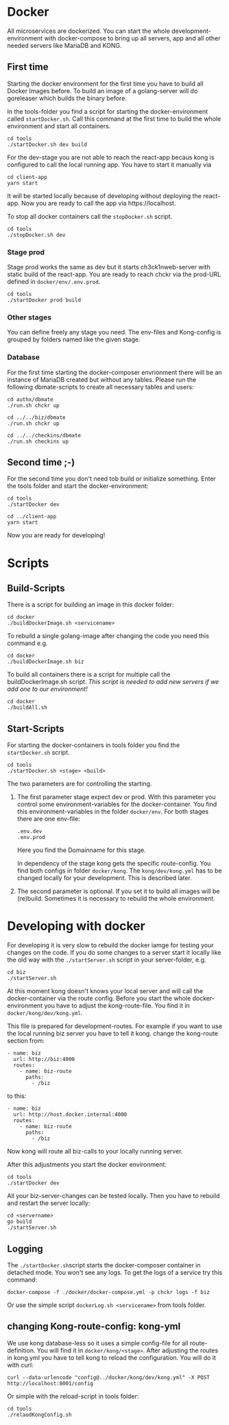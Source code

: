 # Docker
All microservices are dockerized. You can start the whole development-environment with docker-compose to bring up all
servers, app and all other needed servers like MariaDB and KONG.

## First time
Starting the docker environment for the first time you have to build all Docker Images before. To build an image of a golang-server will do goreleaser which builds the binary before.

In the tools-folder you find a script for starting the docker-environment called `startDocker.sh`. Call this command at the first time to build the whole environment and start all containers.

```
cd tools
./startDocker.sh dev build
```
For the dev-stage you are not able to reach the react-app becaus kong is configured to call the local running app. You have to start it manually via
```
cd client-app
yarn start
```
It will be started locally because of developing without deploying the react-app. Now you are ready to call the app via https://localhost.

To stop all docker containers call the `stopDocker.sh` script.

```
cd tools
./stopDocker.sh dev
```

### Stage prod
Stage prod works the same as dev but it starts ch3ck1nweb-server with static build of the react-app. You are ready to reach chckr via the prod-URL defined in `docker/env/.env.prod`.

```
cd tools
./startDocker prod build
```

### Other stages
You can define freely any stage you need. The env-files and Kong-config is grouped by folders named like the given stage.


### Database
For the first time starting the docker-composer envrionment there will be an instance of MariaDB created but without any tables. Please run the following dbmate-scripts to create all necessary tables and users:

```
cd authx/dbmate
./run.sh chckr up

cd ../../biz/dbmate
./run.sh chckr up

cd ../../checkins/dbmate
./run.sh checkins up
```

## Second time ;-)
For the second time you don't need tob build or initialize something. Enter the tools folder and start the docker-environment:
```
cd tools
./startDocker dev

cd ../client-app
yarn start
```

Now you are ready for developing!


# Scripts

## Build-Scripts
There is a script for building an image in this docker folder:

```
cd docker
./buildDockerImage.sh <servicename>
```
To rebuild a single golang-image after changing the code you need this command e.g.
```
cd docker
./buildDockerImage.sh biz
```

To build all containers there is a script for multiple call the buildDockerImage.sh script. _This script is needed to add new servers if we add one to our environment!_
```
cd docker
./buildAll.sh
```

## Start-Scripts
For starting the docker-containers in tools folder you find the `startDocker.sh` script.

```
cd tools
./startDocker.sh <stage> <build>
```

The two parameters are for controlling the starting.

1. The first parameter stage expect dev or prod. With this parameter you control some environment-variables for the docker-container. You find this environment-variables in the folder `docker/env`. For both stages there are one env-file:
    ```
    .env.dev
    .env.prod
    ```
    Here you find the Domainname for this stage.

    In dependency of the stage kong gets the specific route-config. You find both configs in folder `docker/kong`. The `kong/dev/kong.yml` has to be changed locally for your development. This is described later.

2. The second parameter is optional. If you set it to build all images will be (re)build. Sometimes it is necessary to rebuild the whole environment.

# Developing with docker
For developing it is very slow to rebuild the docker iamge for testing your changes on the code. If you do some changes to a server start it locally like the old way with the `./startServer.sh` script in your server-folder, e.g.
```
cd biz
./startServer.sh
```
At this moment kong doesn't knows your local server and will call the docker-container via the route config. Before you start the whole docker-environment you have to adjust the kong-route-file. You find it in `docker/kong/dev/kong.yml`.

This file is prepared for development-routes. For example if you want to use the local running biz server you have to tell it kong. change the kong-route section from:
```
- name: biz
  url: http://biz:4000
  routes:
    - name: biz-route
      paths:
        - /biz
```
to this:
```
- name: biz
  url: http://host.docker.internal:4000
  routes:
    - name: biz-route
      paths:
        - /biz
```
Now kong will route all biz-calls to your locally running server.

After this adjustments you start the docker environment:
```
cd tools
./startDocker dev
```
All your biz-server-changes can be tested locally. Then you have to rebuild and restart the server locally:
```
cd <servername>
go build
./startServer.sh
```

## Logging
The `./startDocker.sh`script starts the docker-composer container in detached mode. You won't see any logs. To get the
logs of a service try this command:
```
docker-compose -f ./docker/docker-compose.yml -p chckr logs -f biz
```
Or use the simple script `dockerLog.sh <servicename>` from tools folder.

## changing Kong-route-config: kong-yml
We use kong database-less so it uses a simple config-file for all route-definition. You will find it in `docker/kong/<stage>`. After adjusting the routes in kong.yml you have to tell kong to reload the configuration. You will do it with curl:
```
curl --data-urlencode "config@../docker/kong/dev/kong.yml" -X POST http://localhost:8001/config
```
Or simple with the reload-script in tools folder:
```
cd tools
./relaodKongConfig.sh
```
